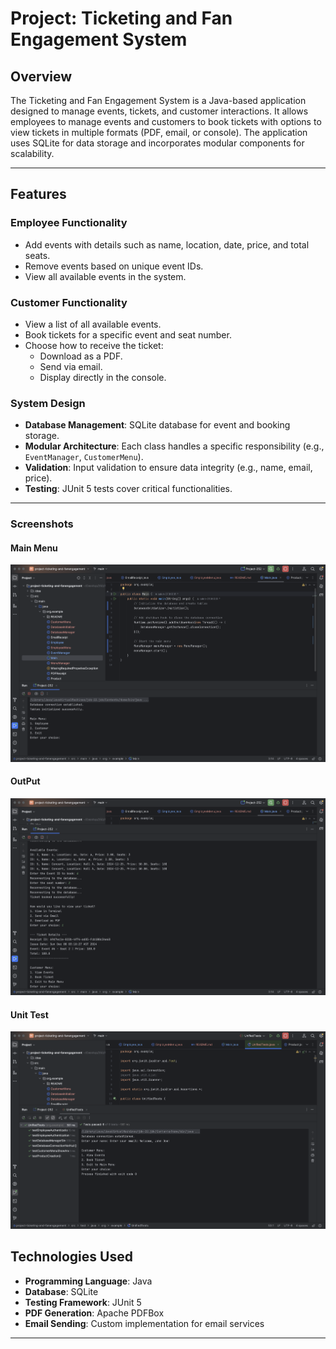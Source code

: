 # Project: Ticketing and Fan Engagement System

## Overview
The Ticketing and Fan Engagement System is a Java-based application designed to manage events, tickets, and customer interactions. It allows employees to manage events and customers to book tickets with options to view tickets in multiple formats (PDF, email, or console). The application uses SQLite for data storage and incorporates modular components for scalability.

---

## Features

### Employee Functionality
- Add events with details such as name, location, date, price, and total seats.
- Remove events based on unique event IDs.
- View all available events in the system.

### Customer Functionality
- View a list of all available events.
- Book tickets for a specific event and seat number.
- Choose how to receive the ticket:
    - Download as a PDF.
    - Send via email.
    - Display directly in the console.

### System Design
- **Database Management**: SQLite database for event and booking storage.
- **Modular Architecture**: Each class handles a specific responsibility (e.g., `EventManager`, `CustomerMenu`).
- **Validation**: Input validation to ensure data integrity (e.g., name, email, price).
- **Testing**: JUnit 5 tests cover critical functionalities.

---
### Screenshots

#### Main Menu

![Main Menu Screenshot](project-ticketing-and-fanengagement/screenshots/Main-menu.png)

#### OutPut

![OutPut](project-ticketing-and-fanengagement/screenshots/output.png)

#### Unit Test
![Unit Test Screenshot](project-ticketing-and-fanengagement/screenshots/Unit-test.png)


## Technologies Used
- **Programming Language**: Java
- **Database**: SQLite
- **Testing Framework**: JUnit 5
- **PDF Generation**: Apache PDFBox
- **Email Sending**: Custom implementation for email services

---

